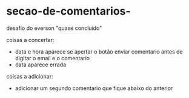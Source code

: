 # secao-de-comentarios-
desafio do everson "quase concluido" 

coisas a concertar:<br>
- data e hora aparece se apertar o botão enviar comentario antes de digitar o email e o comentario
- data aparece errada

coisas a adicionar:<br>
- adicionar um segundo comentario que fique abaixo do anterior
